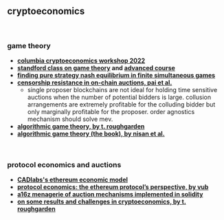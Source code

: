 ## cryptoeconomics

<br>


### game theory

* **[columbia cryptoeconomics workshop 2022](https://www.youtube.com/playlist?list=PLpktWkixc1gUqkyc1-iE6TT0RWQTBJELe)**
* **[standford class on game theory](https://www.coursera.org/learn/game-theory-1#syllabus) and [advanced course](https://www.coursera.org/learn/game-theory-2)**
* **[finding pure strategy nash equilibrium in finite simultaneous games](https://www.youtube.com/watch?v=gINERi_wbbg)**
* **[censorship resistance in on-chain auctions, pai et al.](https://github.com/eljhfx/Decentralized-Auctions/blob/main/Censorship_Resistance_in_On-Chain_Auctions.pdf)**
  - single proposer blockchains are not ideal for holding time sensitive auctions when the number of potential bidders is large. collusion arrangements are extremely profitable for the colluding bidder but only marginally profitable for the proposer. order agnostics mechanism should solve mev.
* **[algorithmic game theory, by t. roughgarden](https://theory.stanford.edu/~tim/papers/cacm.pdf)**
* **[algorithmic game theory (the book), by nisan et al.](https://www.cs.cmu.edu/~sandholm/cs15-892F13/algorithmic-game-theory.pdf)**

  
<br>

### protocol economics and auctions
* **[CADlabs's ethereum economic model](https://github.com/CADLabs/ethereum-economic-model)**
* **[protocol economics: the ethereum protocol’s perspective, by vub](https://hackmd.io/@vbuterin/mev_presentation_3#/)**
* **[a16z menagerie of auction mechanisms implemented in solidity](https://github.com/a16z/auction-zoo)**
* **[on some results and challenges in cryptoeconomics, by t. roughgarden](https://www.youtube.com/watch?v=hMbXH3SdWd4)**
